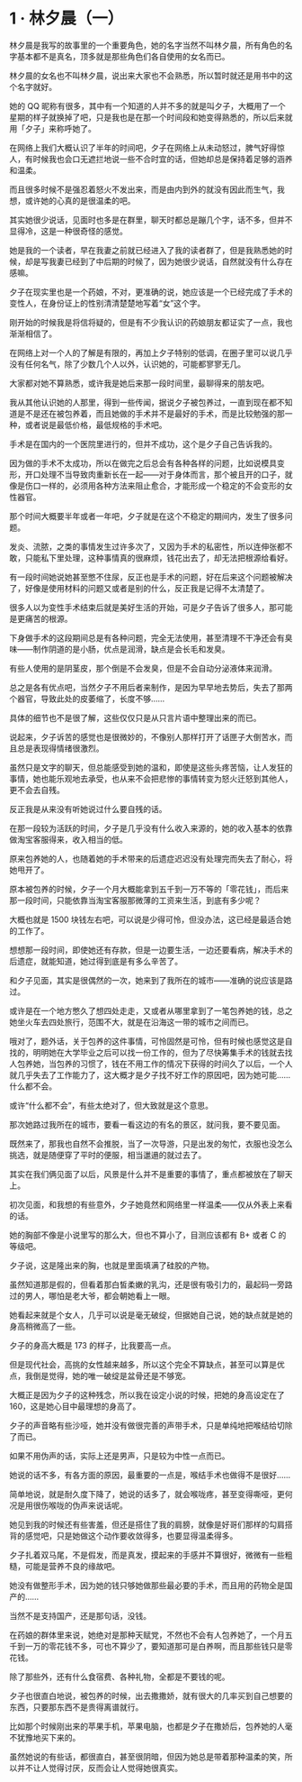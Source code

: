 # 1 · 林夕晨（一）

林夕晨是我写的故事里的一个重要角色，她的名字当然不叫林夕晨，所有角色的名字基本都不是真名，顶多就是那些角色们各自使用的女名而已。

林夕晨的女名也不叫林夕晨，说出来大家也不会熟悉，所以暂时就还是用书中的这个名字就好。

她的 QQ 昵称有很多，其中有一个知道的人并不多的就是叫夕子，大概用了一个星期的样子就换掉了吧，只是我也是在那一个时间段和她变得熟悉的，所以后来就用「夕子」来称呼她了。

在网络上我们大概认识了半年的时间吧，夕子在网络上从未动怒过，脾气好得惊人，有时候我也会口无遮拦地说一些不合时宜的话，但她却总是保持着足够的涵养和温柔。

而且很多时候不是强忍着怒火不发出来，而是由内到外的就没有因此而生气，我想，或许她的心真的是很温柔的吧。

其实她很少说话，见面时也多是在群里，聊天时都总是蹦几个字，话不多，但并不显得冷，这是一种很奇怪的感觉。

她是我的一个读者，早在我妻之前就已经进入了我的读者群了，但是我熟悉她的时候，却是写我妻已经到了中后期的时候了，因为她很少说话，自然就没有什么存在感嘛。

夕子在现实里也是一个药娘，不对，更准确的说，她应该是一个已经完成了手术的变性人，在身份证上的性别清清楚楚地写着“女”这个字。

刚开始的时候我是将信将疑的，但是有不少我认识的药娘朋友都证实了一点，我也渐渐相信了。

在网络上对一个人的了解是有限的，再加上夕子特别的低调，在圈子里可以说几乎没有任何名气，除了少数几个人以外，认识她的，可能都寥寥无几。

大家都对她不算熟悉，或许我是她后来那一段时间里，最聊得来的朋友吧。

我从其他认识她的人那里，得到一些传闻，据说夕子被包养过，一直到现在都不知道是不是还在被包养着，而且她做的手术并不是最好的手术，而是比较勉强的那一种，或者说是最低价格，最低规格的手术吧。

手术是在国内的一个医院里进行的，但并不成功，这个是夕子自己告诉我的。

因为做的手术不太成功，所以在做完之后总会有各种各样的问题，比如说模具变形，开口处理不当导致肉重新长在一起——对于身体而言，那个被且开的口子，就像是伤口一样的，必须用各种方法来阻止愈合，才能形成一个稳定的不会变形的女性器官。

那个时间大概要半年或者一年吧，夕子就是在这个不稳定的期间内，发生了很多问题。

发炎、流脓，之类的事情发生过许多次了，又因为手术的私密性，所以连伸张都不敢，只能私下里处理，这种事情真的很麻烦，钱花出去了，却无法把根源给看好。

有一段时间她说她甚至憋不住尿，反正也是手术的问题，好在后来这个问题被解决了，好像是使用材料的问题又或者是别的什么，反正我是记得不太清楚了。

很多人以为变性手术结束后就是美好生活的开始，可是夕子告诉了很多人，那可能是更痛苦的根源。

下身做手术的这段期间总是有各种问题，完全无法使用，甚至清理不干净还会有臭味——制作阴道的是小肠，优点是润滑，缺点是会长毛和发臭。

有些人使用的是阴茎皮，那个倒是不会发臭，但是不会自动分泌液体来润滑。

总之是各有优点吧，当然夕子不用后者来制作，是因为早早地去势后，失去了那两个器官，导致此处的皮萎缩了，长度不够……

具体的细节也不是很了解，这些仅仅只是从只言片语中整理出来的而已。

说起来，夕子诉苦的感觉也是很微妙的，不像别人那样打开了话匣子大倒苦水，而且总是表现得情绪很激烈。

虽然只是文字的聊天，但总能感受到她的温和，即使是这些头疼苦恼，让人发狂的事情，她也能乐观地去承受，也从来不会把悲惨的事情转变为怒火迁怒到其他人，更不会去自残。

反正我是从来没有听她说过什么要自残的话。

在那一段较为活跃的时间，夕子是几乎没有什么收入来源的，她的收入基本的依靠做淘宝客服得来，收入相当的低。

原来包养她的人，也随着她的手术带来的后遗症迟迟没有处理完而失去了耐心，将她甩开了。

原本被包养的时候，夕子一个月大概能拿到五千到一万不等的「零花钱」，而后来那一段时间，只能依靠当淘宝客服那微薄的工资来生活，到底有多少呢？

大概也就是 1500 块钱左右吧，可以说是少得可怜，但没办法，这已经是最适合她的工作了。

想想那一段时间，即使她还有存款，但是一边要生活，一边还要看病，解决手术的后遗症，就能知道，她过得到底是有多么辛苦了。

和夕子见面，其实是很偶然的一次，她来到了我所在的城市——准确的说应该是路过。

或许是在一个地方憋久了想四处走走，又或者从哪里拿到了一笔包养她的钱，总之她坐火车去四处旅行，范围不大，就是在沿海这一带的城市之间而已。

哦对了，题外话，关于包养的这件事情，可怜固然是可怜，但有时候也感觉这是自找的，明明她在大学毕业之后可以找一份工作的，但为了尽快筹集手术的钱就去找人包养她，当包养的习惯了，钱在不用工作的情况下获得的时间久了以后，一个人就几乎失去了工作能力了，这大概才是夕子找不好工作的原因吧，因为她可能……什么都不会。

或许“什么都不会”，有些太绝对了，但大致就是这个意思。

那次她路过我所在的城市，要看一看这边的有名的景区，就问我，要不要见面。

既然来了，那我也自然不会推脱，当了一次导游，只是出发的匆忙，衣服也没怎么挑选，就是随便穿了平时的便服，相当邋遢的就过去了。

其实在我们俩见面了以后，风景是什么并不是重要的事情了，重点都被放在了聊天上。

初次见面，和我想的有些意外，夕子她竟然和网络里一样温柔——仅从外表上来看的话。

她的胸部不像是小说里写的那么大，但也不算小了，目测应该都有 B+ 或者 C 的等级吧。

夕子说，这是隆出来的胸，也就是里面填满了硅胶的产物。

虽然知道那是假的，但看着那白皙柔嫩的乳沟，还是很有吸引力的，最起码一旁路过的男人，哪怕是老大爷，都会朝她看上一眼。

她看起来就是个女人，几乎可以说是毫无破绽，但据她自己说，她的缺点就是她的身高稍微高了一些。

夕子的身高大概是 173 的样子，比我要高一点。

但是现代社会，高挑的女性越来越多，所以这个完全不算缺点，甚至可以算是优点，我倒是觉得，她的唯一破绽是盆骨还是不够宽。

大概正是因为夕子的这种残念，所以我在设定小说的时候，把她的身高设定在了 160，这是她心目中最理想的身高了。

夕子的声音略有些沙哑，她并没有做很完善的声带手术，只是单纯地把喉结给切除了而已。

如果不用伪声的话，实际上还是男声，只是较为中性一点而已。

她说的话不多，有各方面的原因，最重要的一点是，喉结手术也做得不是很好……

简单地说，就是耐久度下降了，她说的话多了，就会喉咙疼，甚至变得嘶哑，更何况是用很伤喉咙的伪声来说话呢。

她见到我的时候还有些害羞，但还是搭住了我的肩膀，就像是好哥们那样的勾肩搭背的感觉吧，只是她做这个动作要收敛得多，也要显得温柔得多。

夕子扎着双马尾，不是假发，而是真发，摸起来的手感并不算很好，微微有一些粗糙，可能是营养不良的缘故吧。

她没有做整形手术，因为她的钱只够她做那些最必要的手术，而且用的药物全是国产的……

当然不是支持国产，还是那句话，没钱。

在药娘的群体里来说，她绝对是那种天赋党，不然也不会有人包养她了，一个月五千到一万的零花钱不多，可也不算少了，要知道那可是白养啊，而且那些钱只是零花钱。

除了那些外，还有什么食宿费、各种礼物，全都是不要钱的呢。

夕子也很直白地说，被包养的时候，出去撒撒娇，就有很大的几率买到自己想要的东西，只要那东西不是贵得离谱就行。

比如那个时候刚出来的苹果手机，苹果电脑，也都是夕子在撒娇后，包养她的人毫不犹豫地买下来的。

虽然她说的有些话，都很直白，甚至很阴暗，但因为她总是带着那种温柔的笑，所以并不让人觉得讨厌，反而会让人觉得她很真实。
